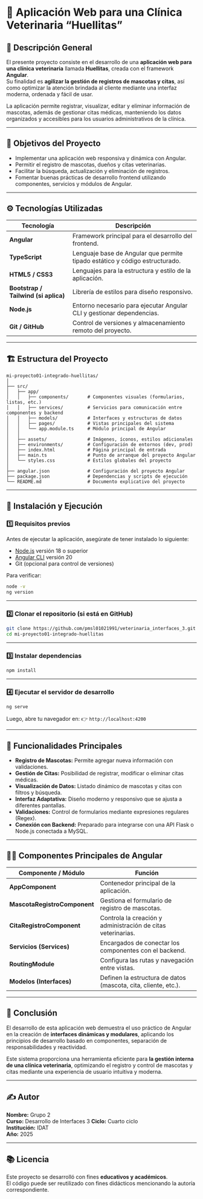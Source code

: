 # 🐶 Aplicación Web para una Clínica Veterinaria “Huellitas”

## 🧩 Descripción General

El presente proyecto consiste en el desarrollo de una **aplicación web para una clínica veterinaria** llamada **Huellitas**, creada con el framework **Angular**.  
Su finalidad es **agilizar la gestión de registros de mascotas y citas**, así como optimizar la atención brindada al cliente mediante una interfaz moderna, ordenada y fácil de usar.

La aplicación permite registrar, visualizar, editar y eliminar información de mascotas, además de gestionar citas médicas, manteniendo los datos organizados y accesibles para los usuarios administrativos de la clínica.

---

## 🧠 Objetivos del Proyecto

- Implementar una aplicación web responsiva y dinámica con Angular.  
- Permitir el registro de mascotas, dueños y citas veterinarias.  
- Facilitar la búsqueda, actualización y eliminación de registros.  
- Fomentar buenas prácticas de desarrollo frontend utilizando componentes, servicios y módulos de Angular.  


---

## ⚙️ Tecnologías Utilizadas

| Tecnología | Descripción |
|-------------|--------------|
| **Angular** | Framework principal para el desarrollo del frontend. |
| **TypeScript** | Lenguaje base de Angular que permite tipado estático y código estructurado. |
| **HTML5 / CSS3** | Lenguajes para la estructura y estilo de la aplicación. |
| **Bootstrap / Tailwind (si aplica)** | Librería de estilos para diseño responsivo. |
| **Node.js** | Entorno necesario para ejecutar Angular CLI y gestionar dependencias. |
| **Git / GitHub** | Control de versiones y almacenamiento remoto del proyecto. |

---

## 🏗️ Estructura del Proyecto

```
mi-proyecto01-integrado-huellitas/
│
├── src/
│   ├── app/
│   │   ├── components/       # Componentes visuales (formularios, listas, etc.)
│   │   ├── services/         # Servicios para comunicación entre componentes y backend
│   │   ├── models/           # Interfaces y estructuras de datos
│   │   ├── pages/            # Vistas principales del sistema
│   │   └── app.module.ts     # Módulo principal de Angular
│   │
│   ├── assets/               # Imágenes, íconos, estilos adicionales
│   ├── environments/         # Configuración de entornos (dev, prod)
│   ├── index.html            # Página principal de entrada
│   ├── main.ts               # Punto de arranque del proyecto Angular
│   └── styles.css            # Estilos globales del proyecto
│
├── angular.json              # Configuración del proyecto Angular
├── package.json              # Dependencias y scripts de ejecución
└── README.md                 # Documento explicativo del proyecto
```

---

## 🚀 Instalación y Ejecución

### 1️⃣ Requisitos previos
Antes de ejecutar la aplicación, asegúrate de tener instalado lo siguiente:

- [Node.js](https://nodejs.org/) versión 18 o superior  
- [Angular CLI](https://angular.io/cli) versión 20  
- Git (opcional para control de versiones)

Para verificar:
```bash
node -v
ng version
```

---

### 2️⃣ Clonar el repositorio (si está en GitHub)
```bash
git clone https://github.com/pmsl01021991/veterinaria_interfaces_3.git
cd mi-proyecto01-integrado-huellitas
```

---

### 3️⃣ Instalar dependencias
```bash
npm install
```

---

### 4️⃣ Ejecutar el servidor de desarrollo
```bash
ng serve
```

Luego, abre tu navegador en:
👉 `http://localhost:4200`

---

## 🧭 Funcionalidades Principales

- **Registro de Mascotas:** Permite agregar nueva información con validaciones.  
- **Gestión de Citas:** Posibilidad de registrar, modificar o eliminar citas médicas.  
- **Visualización de Datos:** Listado dinámico de mascotas y citas con filtros y búsqueda.  
- **Interfaz Adaptativa:** Diseño moderno y responsivo que se ajusta a diferentes pantallas.  
- **Validaciones:** Control de formularios mediante expresiones regulares (Regex).  
- **Conexión con Backend:** Preparado para integrarse con una API Flask o Node.js conectada a MySQL.  

---

## 🧑‍💻 Componentes Principales de Angular

| Componente / Módulo | Función |
|----------------------|---------|
| **AppComponent** | Contenedor principal de la aplicación. |
| **MascotaRegistroComponent** | Gestiona el formulario de registro de mascotas. |
| **CitaRegistroComponent** | Controla la creación y administración de citas veterinarias. |
| **Servicios (Services)** | Encargados de conectar los componentes con el backend. |
| **RoutingModule** | Configura las rutas y navegación entre vistas. |
| **Modelos (Interfaces)** | Definen la estructura de datos (mascota, cita, cliente, etc.). |

---

## 🧾 Conclusión

El desarrollo de esta aplicación web demuestra el uso práctico de Angular en la creación de **interfaces dinámicas y modulares**, aplicando los principios de desarrollo basado en componentes, separación de responsabilidades y reactividad.

Este sistema proporciona una herramienta eficiente para **la gestión interna de una clínica veterinaria**, optimizando el registro y control de mascotas y citas mediante una experiencia de usuario intuitiva y moderna.

---

## ✍️ Autor

**Nombre:** Grupo 2  
**Curso:** Desarrollo de Interfaces  3
**Ciclo:** Cuarto ciclo  
**Institución:** IDAT  
**Año:** 2025  

---

## 📚 Licencia

Este proyecto se desarrolló con fines **educativos y académicos**.  
El código puede ser reutilizado con fines didácticos mencionando la autoría correspondiente.
